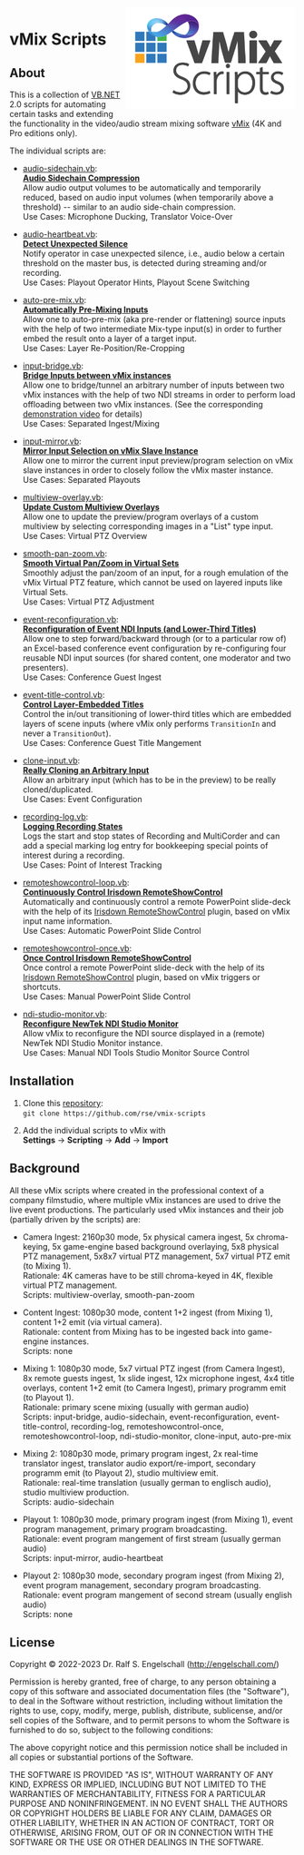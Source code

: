 
<img src="https://raw.githubusercontent.com/rse/vmix-scripts/master/vmix-scripts.png" width="300" align="right" alt=""/>

vMix Scripts
============

About
-----

This is a collection of
[VB.NET](https://en.wikipedia.org/wiki/Visual_Basic_.NET) 2.0 scripts
for automating certain tasks and extending the functionality in the
video/audio stream mixing software [vMix](https://www.vmix.com/) (4K and Pro editions only).

The individual scripts are:

- [audio-sidechain.vb](audio-sidechain.vb):<br/>
  [**Audio Sidechain Compression**](audio-sidechain.md)<br/>
  Allow audio output volumes to be automatically and temporarily
  reduced, based on audio input volumes (when temporarily above a
  threshold) -- similar to an audio side-chain compression.
  <br/>
  Use Cases: Microphone Ducking, Translator Voice-Over

- [audio-heartbeat.vb](audio-heartbeat.vb):<br/>
  [**Detect Unexpected Silence**](audio-heartbeat.md)<br/>
  Notify operator in case unexpected silence, i.e., audio below a
  certain threshold on the master bus, is detected during streaming
  and/or recording.
  <br/>
  Use Cases: Playout Operator Hints, Playout Scene Switching

- [auto-pre-mix.vb](auto-pre-mix.vb):<br/>
  [**Automatically Pre-Mixing Inputs**](auto-pre-mix.md)<br/>
  Allow one to auto-pre-mix (aka pre-render or flattening) source
  inputs with the help of two intermediate Mix-type input(s) in order to
  further embed the result onto a layer of a target input.
  <br/>
  Use Cases: Layer Re-Position/Re-Cropping

- [input-bridge.vb](input-bridge.vb):<br/>
  [**Bridge Inputs between vMix instances**](input-bridge.md)<br/>
  Allow one to bridge/tunnel an arbitrary number of inputs between two
  vMix instances with the help of two NDI streams in
  order to perform load offloading between two vMix instances.
  (See the corresponding [demonstration video](https://youtu.be/Y6MHAtpMYG8) for details)
  <br/>
  Use Cases: Separated Ingest/Mixing

- [input-mirror.vb](input-mirror.vb):<br/>
  [**Mirror Input Selection on vMix Slave Instance**](input-mirror.md)<br/>
  Allow one to mirror the current input preview/program selection
  on vMix slave instances in order to closely follow the vMix master instance.
  <br/>
  Use Cases: Separated Playouts

- [multiview-overlay.vb](multiview-overlay.vb):<br/>
  [**Update Custom Multiview Overlays**](multiview-overlay.md)<br/>
  Allow one to update the preview/program overlays of a custom multiview
  by selecting corresponding images in a "List" type input.
  <br/>
  Use Cases: Virtual PTZ Overview

- [smooth-pan-zoom.vb](smooth-pan-zoom.vb):<br/>
  [**Smooth Virtual Pan/Zoom in Virtual Sets**](smooth-pan-zoom.md)<br/>
  Smoothly adjust the pan/zoom of an input, for a rough emulation of the
  vMix Virtual PTZ feature, which cannot be used on layered inputs like
  Virtual Sets.
  <br/>
  Use Cases: Virtual PTZ Adjustment

- [event-reconfiguration.vb](event-reconfiguration.vb):<br/>
  [**Reconfiguration of Event NDI Inputs (and Lower-Third Titles)**](event-reconfiguration.md)<br/>
  Allow one to step forward/backward through (or to a particular row of)
  an Excel-based conference event configuration by re-configuring four
  reusable NDI input sources (for shared content, one moderator and
  two presenters).
  <br/>
  Use Cases: Conference Guest Ingest

- [event-title-control.vb](event-title-control.vb):<br/>
  [**Control Layer-Embedded Titles**](event-title-control.md)<br/>
  Control the in/out transitioning of lower-third titles which are
  embedded layers of scene inputs (where vMix only performs `TransitionIn`
  and never a `TransitionOut`).
  <br/>
  Use Cases: Conference Guest Title Mangement

- [clone-input.vb](clone-input.vb):<br/>
  [**Really Cloning an Arbitrary Input**](clone-input.md)<br/>
  Allow an arbitrary input (which has to be in the preview) to be
  really cloned/duplicated.
  <br/>
  Use Cases: Event Configuration

- [recording-log.vb](recording-log.vb):<br/>
  [**Logging Recording States**](recording-log.md)<br/>
  Logs the start and stop states of Recording and MultiCorder and can
  add a special marking log entry for bookkeeping special points of
  interest during a recording.
  <br/>
  Use Cases: Point of Interest Tracking

- [remoteshowcontrol-loop.vb](remoteshowcontrol-loop.vb):<br/>
  [**Continuously Control Irisdown RemoteShowControl**](remoteshowcontrol-loop.md)<br/>
  Automatically and continuously control a remote
  PowerPoint slide-deck with the help of its
  [Irisdown RemoteShowControl](https://www.irisdown.co.uk/rsc.html) plugin,
  based on vMix input name information.
  <br/>
  Use Cases: Automatic PowerPoint Slide Control

- [remoteshowcontrol-once.vb](remoteshowcontrol-once.vb):<br/>
  [**Once Control Irisdown RemoteShowControl**](remoteshowcontrol-once.md)<br/>
  Once control a remote PowerPoint slide-deck with the help of its
  [Irisdown RemoteShowControl](https://www.irisdown.co.uk/rsc.html)
  plugin, based on vMix triggers or shortcuts.
  <br/>
  Use Cases: Manual PowerPoint Slide Control

- [ndi-studio-monitor.vb](ndi-studio-monitor.vb):<br/>
  [**Reconfigure NewTek NDI Studio Monitor**](ndi-studio-monitor.md)<br/>
  Allow vMix to reconfigure the NDI source displayed in a (remote) NewTek
  NDI Studio Monitor instance.
  <br/>
  Use Cases: Manual NDI Tools Studio Monitor Source Control

Installation
------------

1. Clone this [repository](https://github.com/rse/vmix-scripts):<br/>
   `git clone https://github.com/rse/vmix-scripts`

2. Add the individual scripts to vMix with<br/>
   **Settings** &rarr; **Scripting** &rarr; **Add** &rarr; **Import**

Background
----------

All these vMix scripts where created in the professional context of a
company filmstudio, where multiple vMix instances are used to drive the
live event productions. The particularly used vMix instances and their
job (partially driven by the scripts) are:

- Camera Ingest: 2160p30 mode, 5x physical camera ingest, 5x chroma-keying, 5x game-engine based
  background overlaying, 5x8 physical PTZ management, 5x8x7 virtual PTZ management,
  5x7 virtual PTZ emit (to Mixing 1).
  <br/>
  Rationale: 4K cameras have to be still chroma-keyed in 4K, flexible virtual PTZ management.
  <br/>
  Scripts: multiview-overlay, smooth-pan-zoom

- Content Ingest: 1080p30 mode, content 1+2 ingest (from Mixing 1),
  content 1+2 emit (via virtual camera).
  <br/>
  Rationale: content from Mixing has to be ingested back into game-engine instances.
  <br/>
  Scripts: none

- Mixing 1: 1080p30 mode, 5x7 virtual PTZ ingest (from Camera Ingest), 8x remote guests ingest, 1x slide ingest,
  12x microphone ingest, 4x4 title overlays, content 1+2 emit (to Camera Ingest), primary programm emit (to Playout 1).
  <br/>
  Rationale: primary scene mixing (usually with german audio)
  <br/>
  Scripts: input-bridge, audio-sidechain, event-reconfiguration, event-title-control, recording-log,
  remoteshowcontrol-once, remoteshowcontrol-loop, ndi-studio-monitor, clone-input, auto-pre-mix

- Mixing 2: 1080p30 mode, primary program ingest, 2x real-time translator ingest,
  translator audio export/re-import, secondary programm emit (to Playout 2), studio multiview emit.
  <br/>
  Rationale: real-time translation (usually german to englisch audio), studio multiview production.
  <br/>
  Scripts: audio-sidechain

- Playout 1: 1080p30 mode, primary program ingest (from Mixing 1), event program management,
  primary program broadcasting.
  <br/>
  Rationale: event program mangement of first stream (usually german audio)
  <br/>
  Scripts: input-mirror, audio-heartbeat

- Playout 2: 1080p30 mode, secondary program ingest (from Mixing 2), event program management,
  secondary program broadcasting.
  <br/>
  Rationale: event program mangement of second stream (usually english audio)
  <br/>
  Scripts: none

License
-------

Copyright &copy; 2022-2023 Dr. Ralf S. Engelschall (http://engelschall.com/)

Permission is hereby granted, free of charge, to any person obtaining
a copy of this software and associated documentation files (the
"Software"), to deal in the Software without restriction, including
without limitation the rights to use, copy, modify, merge, publish,
distribute, sublicense, and/or sell copies of the Software, and to
permit persons to whom the Software is furnished to do so, subject to
the following conditions:

The above copyright notice and this permission notice shall be included
in all copies or substantial portions of the Software.

THE SOFTWARE IS PROVIDED "AS IS", WITHOUT WARRANTY OF ANY KIND,
EXPRESS OR IMPLIED, INCLUDING BUT NOT LIMITED TO THE WARRANTIES OF
MERCHANTABILITY, FITNESS FOR A PARTICULAR PURPOSE AND NONINFRINGEMENT.
IN NO EVENT SHALL THE AUTHORS OR COPYRIGHT HOLDERS BE LIABLE FOR ANY
CLAIM, DAMAGES OR OTHER LIABILITY, WHETHER IN AN ACTION OF CONTRACT,
TORT OR OTHERWISE, ARISING FROM, OUT OF OR IN CONNECTION WITH THE
SOFTWARE OR THE USE OR OTHER DEALINGS IN THE SOFTWARE.

